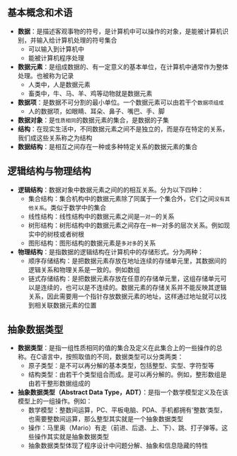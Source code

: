 ## 基本概念和术语 
- **数据**：是描述客观事物的符号，是计算机中可以操作的对象，是能被计算机识别，并输入给计算机处理的符号集合
    - 可以输入到计算机中
    - 能被计算机程序处理
- **数据元素**：是组成数据的、有一定意义的基本单位，在计算机中通常作为整体处理。也被称为记录
    - 人类中，人是数据元素
    - 畜类中，牛、马、羊、鸡等动物就是数据元素
- **数据项**：是数据不可分割的最小单位。一个数据元素可以由若干个`数据项组成`
    - 人的数据项，如眼睛、耳朵、鼻子、嘴巴、手、脚
- **数据对象**：是`性质相同`的数据元素的集合，是数据的子集
- **结构**：在现实生活中，不同数据元素之间不是独立的，而是存在特定的关系，我们成这些关系称之为结构
- **数据结构**：是相互之间存在一种或多种特定关系的数据元素的集合
## 逻辑结构与物理结构
- **逻辑结构**：数据对象中数据元素之间的的相互关系。分为以下四种：
    - 集合结构：集合机构中的数据元素除了同属于一个集合外，它们之间`没有其他关系`。类似于数学中的集合
    - 线性结构：线性结构中的数据元素之间是`一对一`的关系
    - 树形结构：树形结构中的数据元素之间存在`一种一`对多的层次关系。例如现实中的树枝或者树根
    - 图形结构：图形结构的数据元素是`多对多`的关系
- **物理结构**：是指数据的逻辑结构在计算机中的存储形式。分为两种：
    - 顺序存储结构：是把数据元素存放在地址连续的存储单元里，其数据间的逻辑关系和物理关系是一致的。例如数组
    - 链式存储结构：是把数据元素存放在任意的存储单元里，这组存储单元可以是连续的，也可以是不连续的。数据元素的存储关系并不能反映其逻辑关系，因此需要用一个指针存放数据元素的地址，这样通过地址就可以找到相关联数据元素的位置
## 抽象数据类型 
- **数据类型**：是指一组性质相同的值的集合及定义在此集合上的一些操作的总称。在C语言中，按照取值的不同，数据类型可以分类两类：
    - 原子类型：是不可以再分解的基本类型，包括整型、实型、字符型等
    - 结构类型：由若干个类型组合而成。是可以再分解的。例如，整形数组是由若干整形数据组成的
- **抽象数据类型（Abstract Data Type，ADT）**：是指一个数学模型定义及在该模型上的一组操作。例如：
    - 数学模型：整数间运算，PC、平板电脑、PDA、手机都拥有‘整数’类型，也需要整数间运算，那么整型其实就是一个抽象数据类型
    - 操作：马里奥（Mario）有走（前进、后退、上、下）、跳、打子弹等。这些操作其实就是抽象数据类型
    - 抽象数据类型体现了程序设计中问题分解、抽象和信息隐藏的特性
